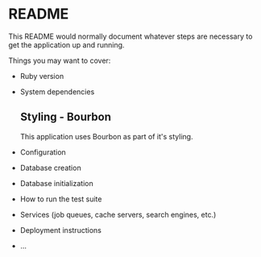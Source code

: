 # README

This README would normally document whatever steps are necessary to get the
application up and running.

Things you may want to cover:

* Ruby version

* System dependencies

    ## Styling - Bourbon
     This application uses Bourbon as part of it's styling.


* Configuration

* Database creation

* Database initialization

* How to run the test suite

* Services (job queues, cache servers, search engines, etc.)

* Deployment instructions

* ...

